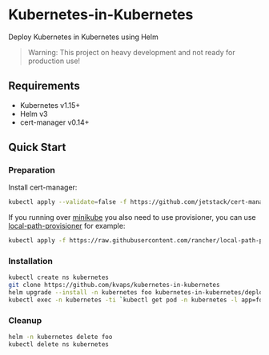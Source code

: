 # Kubernetes-in-Kubernetes

Deploy Kubernetes in Kubernetes using Helm

> Warning: This project on heavy development and not ready for production use!

## Requirements

* Kubernetes v1.15+
* Helm v3
* cert-manager v0.14+

## Quick Start

### Preparation

Install cert-manager:

```bash
kubectl apply --validate=false -f https://github.com/jetstack/cert-manager/releases/download/v0.14.3/cert-manager.yaml
```

If you running over [minikube](https://github.com/kubernetes/minikube) you also need to use provisioner, you can use [local-path-provisioner](https://github.com/rancher/local-path-provisioner) for example:

```bash
kubectl apply -f https://raw.githubusercontent.com/rancher/local-path-provisioner/master/deploy/local-path-storage.yaml
```

### Installation

```bash
kubectl create ns kubernetes
git clone https://github.com/kvaps/kubernetes-in-kubernetes
helm upgrade --install -n kubernetes foo kubernetes-in-kubernetes/deploy/helm/kubernetes
kubectl exec -n kubernetes -ti `kubectl get pod -n kubernetes -l app=foo-kubernetes-admin -o name` -- sh
```

### Cleanup

```bash
helm -n kubernetes delete foo
kubectl delete ns kubernetes
```
